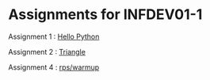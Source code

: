 # Assignments for INFDEV01-1


Assignment 1 : [Hello Python](Assignment1_Greeting)

Assignment 2 : [Triangle](Assignment2_triangle)

Assignment 4 : [rps/warmup](Assignment4)
